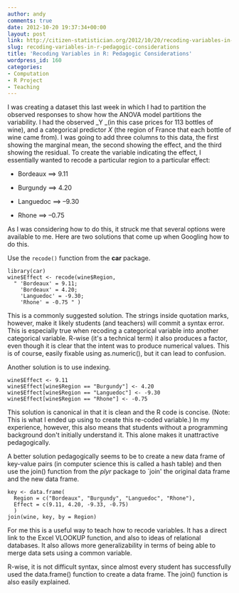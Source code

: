 ```yaml
---
author: andy
comments: true
date: 2012-10-20 19:37:34+00:00
layout: post
link: http://citizen-statistician.org/2012/10/20/recoding-variables-in-r-pedagogic-considerations/
slug: recoding-variables-in-r-pedagogic-considerations
title: 'Recoding Variables in R: Pedagogic Considerations'
wordpress_id: 160
categories:
- Computation
- R Project
- Teaching
---
```


I was creating a dataset this last week in which I had to partition the observed responses to show how the ANOVA model partitions the variability. I had the observed _Y _(in this case prices for 113 bottles of wine), and a categorical predictor _X_ (the region of France that each bottle of wine came from). I was going to add three columns to this data, the first showing the marginal mean, the second showing the effect, and the third showing the residual. To create the variable indicating the effect, I essentially wanted to recode a particular region to a particular effect:



	
  * Bordeaux ==> 9.11

	
  * Burgundy ==> 4.20

	
  * Languedoc ==> –9.30

	
  * Rhone ==> –0.75


As I was considering how to do this, it struck me that several options were available to me. Here are two solutions that come up when Googling how to do this.

Use the `recode()` function from the **car** package.

```
library(car)
wine$Effect <- recode(wine$Region,
  " 'Bordeaux' = 9.11;
    'Bordeaux' = 4.20;
    'Languedoc' = -9.30;
    'Rhone' = -0.75 " )
```

This is a commonly suggested solution. The strings inside quotation marks, however, make it likely students (and teachers) will commit a syntax error. This is especially true when recoding a categorical variable into another categorical variable. R-wise (it's a technical term) it also produces a factor, even though it is clear that the intent was to produce numerical values. This is of course, easily fixable using as.numeric(), but it can lead to confusion.

Another solution is to use indexing.

```
wine$Effect <- 9.11
wine$Effect[wine$Region == "Burgundy"] <- 4.20
wine$Effect[wine$Region == "Languedoc"] <- -9.30
wine$Effect[wine$Region == "Rhone"] <- -0.75
```

This solution is canonical in that it is clean and the R code is concise. (Note: This is what I ended up using to create this re-coded variable.) In my experience, however, this also means that students without a programming background don't initially understand it. This alone makes it unattractive pedagogically.

A better solution pedagogically seems to be to create a new data frame of key-value pairs (in computer science this is called a hash table) and then use the join() function from the _plyr_ package to `join' the original data frame and the new data frame.

```
key <- data.frame(
  Region = c("Bordeaux", "Burgundy", "Languedoc", "Rhone"),
  Effect = c(9.11, 4.20, -9.33, -0.75)
  )
join(wine, key, by = Region)
```

For me this is a useful way to teach how to recode variables. It has a direct link to the Excel VLOOKUP function, and also to ideas of relational databases. It also allows more generalizability in terms of being able to merge data sets using a common variable.

R-wise, it is not difficult syntax, since almost every student has successfully used the data.frame() function to create a data frame. The join() function is also easily explained.
